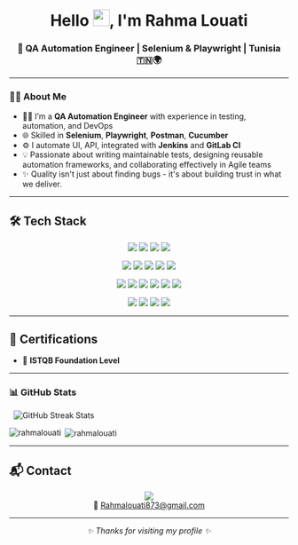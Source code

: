 <h1 align="center"> Hello <img src="https://raw.githubusercontent.com/MartinHeinz/MartinHeinz/master/wave.gif" width="30px">, I'm Rahma Louati</h1>

<h3 align="center"> 🚀 QA Automation Engineer | Selenium & Playwright | Tunisia 🇹🇳🌍</h3>

---
### 💁‍♀️ About Me

- 👩‍💻 I’m a **QA Automation Engineer** with experience in testing, automation, and DevOps
- 🌐 Skilled in **Selenium**, **Playwright**, **Postman**, **Cucumber**
- ⚙️ I automate UI, API, integrated with **Jenkins** and **GitLab CI**
- 💡 Passionate about writing maintainable tests, designing reusable automation frameworks, and collaborating effectively in Agile teams
- ✨ Quality isn't just about finding bugs - it's about building trust in what we deliver.

---

## 🛠️ Tech Stack 
<p align="center">
  <img src="https://img.shields.io/badge/Testing-Playwright-informational?style=flat-square&logo=playwright"/>
  <img src="https://img.shields.io/badge/-Selenium-43B02A?style=flat-square&logo=selenium"/>
  <img src="https://img.shields.io/badge/-Cypress-17202C?style=flat-square&logo=cypress"/>
  <img src="https://img.shields.io/badge/-Postman-FF6C37?style=flat-square&logo=postman"/>
</p>

<p align="center">
  <img src="https://img.shields.io/badge/Languages-Python-blue?style=flat-square&logo=python"/>
  <img src="https://img.shields.io/badge/-JavaScript-F7DF1E?style=flat-square&logo=javascript&logoColor=black"/>
  <img src="https://img.shields.io/badge/-TypeScript-3178C6?style=flat-square&logo=typescript"/>
  <img src="https://img.shields.io/badge/-Java-007396?style=flat-square&logo=java"/>
  <img src="https://img.shields.io/badge/-SQL-4479A1?style=flat-square&logo=mysql"/>
</p>

<p align="center">
  <img src="https://img.shields.io/badge/Tools-Git-F05032?style=flat-square&logo=git"/>
  <img src="https://img.shields.io/badge/-GitHub-181717?style=flat-square&logo=github"/>
  <img src="https://img.shields.io/badge/-Azure_DevOps-0078D7?style=flat-square&logo=azuredevops"/>
  <img src="https://img.shields.io/badge/-Jira-0052CC?style=flat-square&logo=jira"/>
  <img src="https://img.shields.io/badge/-Jenkins-D24939?style=flat-square&logo=jenkins"/>
  <img src="https://img.shields.io/badge/-VS_Code-007ACC?style=flat-square&logo=visualstudiocode"/>
</p>

<p align="center">
  <img src="https://img.shields.io/badge/Methods-Agile-FCA121?style=flat-square"/>
  <img src="https://img.shields.io/badge/-BDD-FF4081?style=flat-square"/>
  <img src="https://img.shields.io/badge/-CI/CD-4CAF50?style=flat-square&logo=gitlab"/>
  <img src="https://img.shields.io/badge/-Page_Object_Model-607D8B?style=flat-square"/>
</p>


---
## 📜 Certifications

- 🏅 **ISTQB Foundation Level**

---


### 📊 GitHub Stats



<p align="center">

&nbsp; <img src="https://github-readme-streak-stats.herokuapp.com/?user=rahma-louati\&theme=default" alt="GitHub Streak Stats"/>

</p>

</p>

<p><img align="left" src="https://github-readme-stats.vercel.app/api/top-langs?username=rahma-louati&show_icons=true&locale=en&layout=compact" alt="rahmalouati" /></p>

<p>&nbsp;<img align="center" src="https://github-readme-stats.vercel.app/api?username=rahma-louati&show_icons=true&locale=en" alt="rahmalouati" /></p>

<p>


---


## 📬 Contact

<p align="center">
  <a href="https://www.linkedin.com/in/rahma-louati/">
    <img src="https://img.shields.io/badge/LinkedIn-RahmaLouati-blue?style=flat&logo=linkedin">
  </a>
  <br/>
  📩 <a href="mailto:Rahmalouati873@gmail.com">Rahmalouati873@gmail.com</a>
</p>

---

<p align="center">
  <em>✨ Thanks for visiting my profile ✨</em>
</p>






